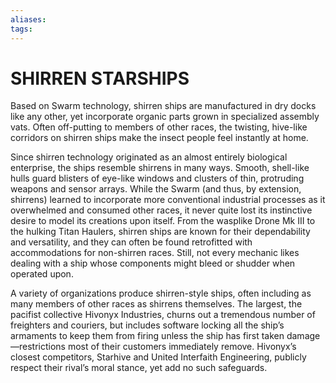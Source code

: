 ```yaml
---
aliases: 
tags: 
---
```


# SHIRREN STARSHIPS
Based on Swarm technology, shirren ships are manufactured in dry docks like any other, yet incorporate organic parts grown in specialized assembly vats. Often off-putting to members of other races, the twisting, hive-like corridors on shirren ships make the insect people feel instantly at home.  
  
Since shirren technology originated as an almost entirely biological enterprise, the ships resemble shirrens in many ways. Smooth, shell-like hulls guard blisters of eye-like windows and clusters of thin, protruding weapons and sensor arrays. While the Swarm (and thus, by extension, shirrens) learned to incorporate more conventional industrial processes as it overwhelmed and consumed other races, it never quite lost its instinctive desire to model its creations upon itself. From the wasplike Drone Mk III to the hulking Titan Haulers, shirren ships are known for their dependability and versatility, and they can often be found retrofitted with accommodations for non-shirren races. Still, not every mechanic likes dealing with a ship whose components might bleed or shudder when operated upon.  
  
A variety of organizations produce shirren-style ships, often including as many members of other races as shirrens themselves. The largest, the pacifist collective Hivonyx Industries, churns out a tremendous number of freighters and couriers, but includes software locking all the ship’s armaments to keep them from firing unless the ship has first taken damage—restrictions most of their customers immediately remove. Hivonyx’s closest competitors, Starhive and United Interfaith Engineering, publicly respect their rival’s moral stance, yet add no such safeguards.